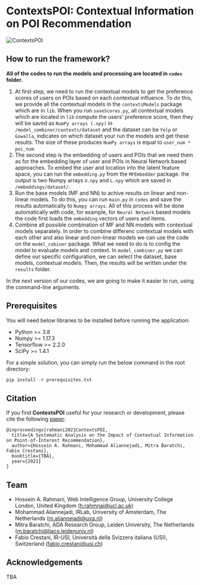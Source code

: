 # ContextsPOI: Contextual Information on POI Recommendation


![ContextsPOI](https://github.com/rahmanidashti/ContextImpact/blob/master/images/banner.png)

## How to run the framework?

**All of the codes to run the models and processing are located in `codes` folder.**

1. At first step, we need to run the contextual models to get the preference scores of users on POIs based on each contextual influence. To do this, we provide all the contextual models in the `contextsModels` package which are in `lib`. When you run `saveScores.py`, all contextual models which are located in `lib` compute the users' preference score, then they will be saved as `NumPy arrays (.npy)` in `/model_combiner/contexts/dataset` and the dataset can be `Yelp` or `Gowalla`, indicates on which dataset your run the models and get these results. The size of these produces `NumPy arrays` is equal to `user_num * poi_num`.
2. The second step is the embedding of users and POIs that we need them as for the embedding layer of user and POIs in Neural Network based approaches. To embed the user and location into the latent feature space, you can run the `embedding.py` from the `MFEmbedder` package. the output is two Numpy arrays `U.npy` and `L.npy` which are saved in `/embeddings/dataset/`. 
3. Run the base models (MF and NN) to achive results on linear and non-linear models. To do this, you can run `main.py` in `codes` and save the results automatically to `Numpy arrays`. All of this process will be done automatically with code, for example, for `Neural Network` based models the code first loads  the `embedding` vectors of users and items.
4. Combine all possible combination of MF and NN models with contextual models separately. In order to combine differenc contextual models with each other and also linear and non-linear models we can use the code on the `model_cobiner` package. What we need to do is to config the model to evaluate models and context. In `model_combiner.py` we can define our specific configuration, we can select the dataset, base models, contextual models. Then, the results will be written under the `results` folder.

In the next version of our codes, we are going to make it easier to run, using the command-line arguments.

## Prerequisites

You will need below libraries to be installed before running the application:

- Python >= 3.8
- Numpy >= 1.17.3
- Tensorflow >= 2.2.0
- SciPy >= 1.4.1

For a simple solution, you can simply run the below command in the root directory:

```python
pip install -r prerequisites.txt
```

## Citation
If you find **ContextsPOI** useful for your research or development, please cite the following [paper](https://arxiv.org/):

```
@inproceedings{rahmani2021ContextsPOI,
  title={A Systematic Analysis on the Impact of Contextual Information on Point-of-Interest Recommendation},
  author={Hossein A. Rahmani, Mohammad Aliannejadi, Mitra Baratchi, Fabio Crestani},
  booktitle={TBA},
  year={2021}
}
```

<!-- ## TODOs
- [X] The release of base models source codes
- [X] Add context models to save the scores
- [X] final version code release after the acceptance of the paper
- [ ] Dataset characteristic will be added into the dataset readme file  
- [ ] User behaviour analysis part will be available after the acceptance of the paper.
- [ ] Add command-line run for the context models -->


## Team
* Hossein A. Rahmani, Web Intelligence Group, University College London, United Kingdom (h.rahmnai@ucl.ac.uk)
* Mohammad Aliannejadi, IRLab, University of Amsterdam, The Netherlands (m.aliannejadi@uva.nl)
* Mitra Baratchi, ADA Research Group, Leiden University, The Netherlands (m.baratchi@liacs.leidenuniv.nl)
* Fabio Crestani, IR-USI, Università della Svizzera italiana (USI), Switzerland (fabio.crestani@usi.ch)

## Acknowledgements
TBA
